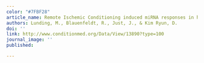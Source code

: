 ```yaml
---
color: "#7FBF28"
article_name: Remote Ischemic Conditioning induced miRNA responses in humans
authors: Lunding, M., Blauenfeldt, R., Just, J., & Kim Ryun, D.
doi: ''
link: http://www.conditionmed.org/Data/View/13890?type=100
journal_image: ''
published: 

---
```

